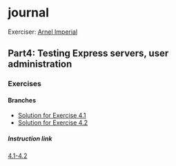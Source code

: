 # journal

Exerciser: [Arnel Imperial](https://github.com/aiotrope/)

## Part4: Testing Express servers, user administration

### Exercises

#### Branches

- [Solution for Exercise 4.1](https://github.com/aiotrope/journal/tree/4.1)
- [Solution for Exercise 4.2](https://github.com/aiotrope/journal/tree/4.1)

##### Instruction link

[4.1-4.2](https://fullstackopen.com/en/part4/structure_of_backend_application_introduction_to_testing#exercises-4-1-4-2)
